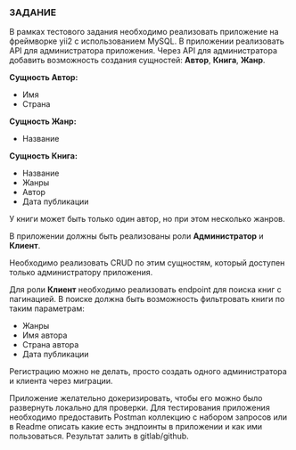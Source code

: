 ### ЗАДАНИЕ

В рамках тестового задания необходимо реализовать приложение на фреймворке yii2 с использованием MySQL. В приложении реализовать API для администратора приложения. Через API для администратора добавить возможность создания сущностей: **Автор**, **Книга**, **Жанр**.

**Сущность Автор:**
+ Имя
+ Страна

**Сущность Жанр:**
+ Название

**Сущность Книга:**
+ Название
+ Жанры
+ Автор
+ Дата публикации

У книги может быть только один автор, но при этом несколько жанров.

В приложении должны быть реализованы роли **Администратор** и **Клиент**.

Необходимо реализовать CRUD по этим сущностям, который доступен только администратору приложения.

Для роли **Клиент** необходимо реализовать endpoint для поиска книг с пагинацией.
В поиске должна быть возможность фильтровать книги по таким параметрам:
+ Жанры
+ Имя автора
+ Страна автора
+ Дата публикации

Регистрацию можно не делать, просто создать одного администратора и клиента через миграции.

Приложение желательно докеризировать, чтобы его можно было развернуть локально для проверки.
Для тестирования приложения необходимо предоставить Postman коллекцию с набором запросов или в Readme описать какие есть эндпоинты в приложении и как ими пользоваться. Результат залить в gitlab/github.